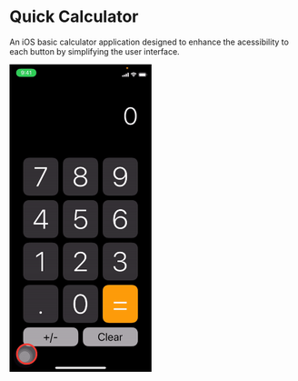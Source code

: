 # Quick Calculator
An iOS basic calculator application designed to enhance the acessibility to each button by simplifying the user interface.

<img src="Demo/quick-calculator-demo.gif" width="250"/>
